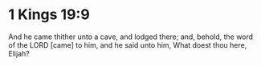 # 1 Kings 19:9

And he came thither unto a cave, and lodged there; and, behold, the word of the LORD [came] to him, and he said unto him, What doest thou here, Elijah?